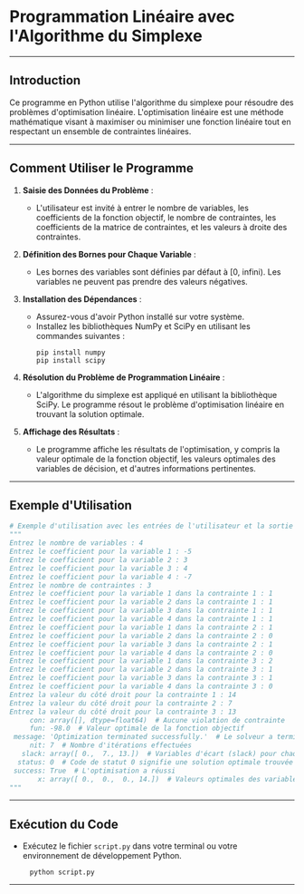 # Programmation Linéaire avec l'Algorithme du Simplexe
---

## Introduction

Ce programme en Python utilise l'algorithme du simplexe pour résoudre des problèmes d'optimisation linéaire. L'optimisation linéaire est une méthode mathématique visant à maximiser ou minimiser une fonction linéaire tout en respectant un ensemble de contraintes linéaires.

---

## Comment Utiliser le Programme

1. **Saisie des Données du Problème** :
   - L'utilisateur est invité à entrer le nombre de variables, les coefficients de la fonction objectif, le nombre de contraintes, les coefficients de la matrice de contraintes, et les valeurs à droite des contraintes.

2. **Définition des Bornes pour Chaque Variable** :
   - Les bornes des variables sont définies par défaut à [0, infini). Les variables ne peuvent pas prendre des valeurs négatives.

3. **Installation des Dépendances** :
   - Assurez-vous d'avoir Python installé sur votre système.
   - Installez les bibliothèques NumPy et SciPy en utilisant les commandes suivantes :
     ```
     pip install numpy
     pip install scipy
     ```

4. **Résolution du Problème de Programmation Linéaire** :
   - L'algorithme du simplexe est appliqué en utilisant la bibliothèque SciPy. Le programme résout le problème d'optimisation linéaire en trouvant la solution optimale.

5. **Affichage des Résultats** :
   - Le programme affiche les résultats de l'optimisation, y compris la valeur optimale de la fonction objectif, les valeurs optimales des variables de décision, et d'autres informations pertinentes.
---

## Exemple d'Utilisation

```python
# Exemple d'utilisation avec les entrées de l'utilisateur et la sortie attendue
"""
Entrez le nombre de variables : 4
Entrez le coefficient pour la variable 1 : -5
Entrez le coefficient pour la variable 2 : 3
Entrez le coefficient pour la variable 3 : 4
Entrez le coefficient pour la variable 4 : -7
Entrez le nombre de contraintes : 3
Entrez le coefficient pour la variable 1 dans la contrainte 1 : 1
Entrez le coefficient pour la variable 2 dans la contrainte 1 : 1
Entrez le coefficient pour la variable 3 dans la contrainte 1 : 1
Entrez le coefficient pour la variable 4 dans la contrainte 1 : 1
Entrez le coefficient pour la variable 1 dans la contrainte 2 : 1
Entrez le coefficient pour la variable 2 dans la contrainte 2 : 0
Entrez le coefficient pour la variable 3 dans la contrainte 2 : 1
Entrez le coefficient pour la variable 4 dans la contrainte 2 : 0
Entrez le coefficient pour la variable 1 dans la contrainte 3 : 2
Entrez le coefficient pour la variable 2 dans la contrainte 3 : 1
Entrez le coefficient pour la variable 3 dans la contrainte 3 : 1
Entrez le coefficient pour la variable 4 dans la contrainte 3 : 0
Entrez la valeur du côté droit pour la contrainte 1 : 14
Entrez la valeur du côté droit pour la contrainte 2 : 7
Entrez la valeur du côté droit pour la contrainte 3 : 13
     con: array([], dtype=float64)  # Aucune violation de contrainte
     fun: -98.0  # Valeur optimale de la fonction objectif
 message: 'Optimization terminated successfully.'  # Le solveur a terminé avec succès
     nit: 7  # Nombre d'itérations effectuées
   slack: array([ 0.,  7., 13.])  # Variables d'écart (slack) pour chaque contrainte
  status: 0  # Code de statut 0 signifie une solution optimale trouvée
 success: True  # L'optimisation a réussi
       x: array([ 0.,  0.,  0., 14.])  # Valeurs optimales des variables
"""
```
---

## Exécution du Code

- Exécutez le fichier `script.py` dans votre terminal ou votre environnement de développement Python.

```
     python script.py

```



---
